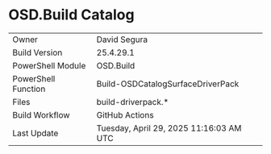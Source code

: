 ﻿# OSD.Build Catalog

| | |
|-|-|
| Owner | David Segura |
| Build Version | 25.4.29.1 |
| PowerShell Module | OSD.Build |
| PowerShell Function | Build-OSDCatalogSurfaceDriverPack |
| Files | build-driverpack.* |
| Build Workflow | GitHub Actions |
| Last Update | Tuesday, April 29, 2025 11:16:03 AM UTC |
